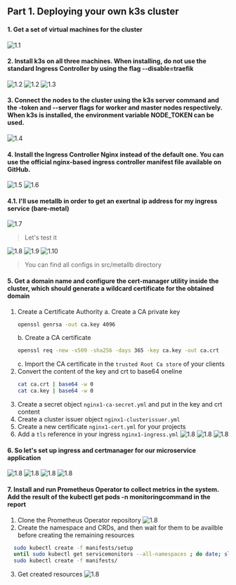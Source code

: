 ## Part 1.  Deploying your own k3s cluster

#### 1. Get a set of virtual machines for the cluster
![1.1](./images/part_1/1.1.png)

#### 2. Install k3s on all three machines. When installing, do not use the standard Ingress Controller by using the flag --disable=traefik
![1.2](./images/part_1/1.2.png)
![1.2](./images/part_1/1.2.1.png)
![1.3](./images/part_1/1.3.png)

#### 3. Connect the nodes to the cluster using the k3s server command and the -token and --server flags for worker and master nodes respectively. When k3s is installed, the environment variable NODE_TOKEN can be used.
![1.4](./images/part_1/1.4.png)

#### 4. Install the Ingress Controller Nginx instead of the default one. You can use the official nginx-based ingress controller manifest file available on GitHub.
![1.5](./images/part_1/1.5.png)
![1.6](./images/part_1/1.6.png)

#### 4.1. I'll use metallb in order to get an exertnal ip address for my ingress service (bare-metal)
![1.7](./images/part_1/1.7.png)
> Let's test it 

![1.8](./images/part_1/1.8.png)
![1.9](./images/part_1/1.9.png)
![1.10](./images/part_1/1.10.png)
> You can find all configs in src/metallb directory  

#### 5. Get a domain name and configure the cert-manager utility inside the cluster, which should generate a wildcard certificate for the obtained domain
1. Create a Certificate Authority
    a. Create a CA private key
    ```bash
    openssl genrsa -out ca.key 4096
    ```
    b. Create a CA certificate
    ```bash
    openssl req -new -x509 -sha256 -days 365 -key ca.key -out ca.crt
    ```
    c. Import the CA certificate in the `trusted Root Ca store` of your clients
2. Convert the content of the key and crt to base64 oneline
    ```bash
    cat ca.crt | base64 -w 0
    cat ca.key | base64 -w 0
    ```
3. Create a secret object `nginx1-ca-secret.yml` and put in the key and crt content
4. Create a cluster issuer object `nginx1-clusterissuer.yml`
5. Create a new certificate `nginx1-cert.yml` for your projects
6. Add a `tls` reference in your ingress `nginx1-ingress.yml`
![1.8](./images/part_1/1.11.png)
![1.8](./images/part_1/1.13.png)
![1.8](./images/part_1/1.12.png)

#### 6. So let's set up ingress and certmanager for our microservice application
![1.8](./images/part_1/1.14.png)
![1.8](./images/part_1/1.15.png)
![1.8](./images/part_1/1.16.png)
![1.8](./images/part_1/1.17.png)

#### 7. Install and run Prometheus Operator to collect metrics in the system. Add the result of the kubectl get pods -n monitoringcommand in the report
1. Clone the Prometheus Operator repository
![1.8](./images/part_1/1.18.png)
2. Create the namespace and CRDs, and then wait for them to be availble before creating the remaining resources
```bash
  sudo kubectl create -f manifests/setup
  until sudo kubectl get servicemonitors --all-namespaces ; do date; sleep 1; echo ""; done
  sudo kubectl create -f manifests/
```
3. Get created resources
![1.8](./images/part_1/1.19.png)